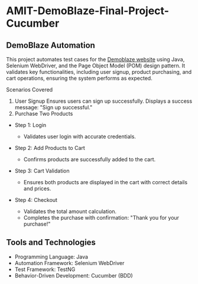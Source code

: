 # AMIT-DemoBlaze-Final-Project-Cucumber
## DemoBlaze Automation
This project automates test cases for the [Demoblaze website](https://www.demoblaze.com/) using Java, Selenium WebDriver, and the Page Object Model (POM) design pattern. It validates key functionalities, including user signup, product purchasing, and cart operations, ensuring the system performs as expected.

Scenarios Covered
1. User Signup
Ensures users can sign up successfully.
Displays a success message: "Sign up successful."
2. Purchase Two Products
- Step 1: Login
  - Validates user login with accurate credentials.

- Step 2: Add Products to Cart
  - Confirms products are successfully added to the cart.

- Step 3: Cart Validation
  - Ensures both products are displayed in the cart with correct details and prices.

- Step 4: Checkout
  - Validates the total amount calculation.
  - Completes the purchase with confirmation: "Thank you for your purchase!"

## Tools and Technologies
- Programming Language: Java
- Automation Framework: Selenium WebDriver
- Test Framework: TestNG
- Behavior-Driven Development: Cucumber (BDD)
